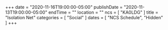 +++
date = "2020-11-16T19:00:00-05:00"
publishDate = "2020-11-13T19:00:00-05:00"
endTime = ""
location = ""
ncs = [ "KA0LDG" ]
title = "Isolation Net"
categories = [ "Social" ]
dates = [ "NCS Schedule", "Hidden" ]
+++
